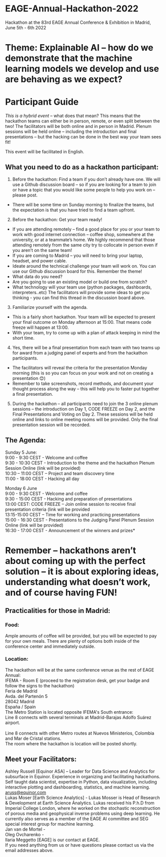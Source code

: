 # EAGE-Annual-Hackathon-2022
Hackathon at the 83rd EAGE Annual Conference &amp; Exhibition in Madrid, June 5th - 6th 2022

# Theme: Explainable AI – how do we demonstrate that the machine learning models we develop and use are behaving as we expect?

# Participant Guide

*This is a hybrid event* – what does that mean?  This means that the hackathon teams can either be in person, remote, or even split between the two!  The facilitators will be both online and in person in Madrid.  Plenum sessions will be held online – including the introduction and final presentations – but the hacking can be done in the best way your team sees fit!

This event will be facilitated in English.

## What you need to do as a hackathon participant:
1. Before the hackathon: Find a team if you don’t already have one.  We will use a Github discussion board – so if you are looking for a team to join or have a topic that you would like some people to help you work on – please post.
- There will be some time on Sunday morning to finalize the teams, but the expectation is that you have tried to find a team upfront.
2. Before the hackathon: Get your team ready!
- If you are attending remotely – find a good place for you or your team to work with good internet connection – coffee shop, somewhere at the university, or at a teammate’s home.  We highly recommend that those attending remotely from the same city try to collocate in person even if you aren’t on the same team!
- If you are coming to Madrid – you will need to bring your laptop, headset, and power cable.
- Ideate around the technical challenge your team will work on.  You can use our Github discussion board for this.  Remember the theme!
- What data do you need?
- Are you going to use an existing model or build one from scratch?
 - What technology will your team use (python packages, dashboards, interpreters..etc)
The facilitators will provide some ideas to get you thinking - you can find this thread in the discussion board above.
3. Familiarize yourself with the agenda.
- This is a fairly short hackathon.  Your team will be expected to present your final outcome on Monday afternoon at 15:00.  That means code freeze will happen at 13:00.
- With your team, try to come up with a plan of attack keeping in mind the short time.
4. Yes, there will be a final presentation from each team with two teams up for award from a judging panel of experts and from the hackathon participants.
- The facilitators will reveal the criteria for the presentation Monday morning (this is so you can focus on your work and not on creating a presentation 😊)
- Remember to take screenshots, record methods, and document your thought process along the way – this will help you to faster put together a final presentation.
5. During the hackathon – all participants need to join the 3 online plenum sessions – the introduction on Day 1, CODE FREEZE on Day 2, and the Final Presentations and Voting on Day 2.  These sessions will be held online and links to online meeting rooms will be provided.  Only the final presentation session will be recorded.

## The Agenda:
Sunday 5 June:
<br /> 9:00 - 9:30 CEST - Welcome and coffee
<br /> 9:30 - 10:30 CEST - Introduction to the theme and the hackathon Plenum Session Online (link will be provided)
<br /> 10:30 – 11:00 CEST – Project and team discovery time
<br /> 11:00 - 18:00 CEST -  Hacking all day
 
Monday 6 June
<br /> 9:00 - 9:30 CEST - Welcome and coffee
<br /> 9:30 - 15:00 CEST - Hacking and preparation of presentations
<br /> 13:00 CEST: CODE FREEZE – Join online session to receive final presentation criteria (link will be provided
<br /> 13:15-15:00 CEST – Time for working and practicing presentations
<br /> 15:00 - 16:30 CEST - Presentations to the Judging Panel Plenum Session Online (link will be provided)
<br /> 16:30 - 17:00 CEST - Announcement of the winners and prizes*
 
# Remember – hackathons aren’t about coming up with the perfect solution – it is about exploring ideas, understanding what doesn’t work, and of course having FUN!
 
## Practicalities for those in Madrid:
### Food:
Ample amounts of coffee will be provided, but you will be expected to pay for your own meals.  There are plenty of options both inside of the conference center and immediately outside.
### Location:
The hackathon will be at the same conference venue as the rest of EAGE Annual:
<br />IFEMA - Room E (proceed to the registration desk, get your badge and follow the signs to the hackathon)
<br />Feria de Madrid
<br />Avda. del Partenón 5
<br />28042 Madrid
<br />España / Spain
<br />The Metro Station is located opposite IFEMA's South entrance:
<br />Line 8 connects with several terminals at Madrid-Barajas Adolfo Suárez airport.  
<br />Line 8 connects with other Metro routes at Nuevos Ministerios, Colombia and Mar de Cristal stations.
<br />The room where the hackathon is location will be posted shortly.

## Meet your Facilitators:
Ashley Russell [Equinor ASA] – Leader for Data Science and Analytics for subsurface in Equinor.  Experience in organizing and facilitating hackathons.  Self taught data scientist, expertise in Python, data visualization, including interactive plotting and dashboarding, statistics, and machine learning. aruss@equinor.com
<br /> Lukas Moser [Earth Science Analytics] - Lukas Mosser is Head of Research & Development at Earth Science Analytics.
Lukas received his P.h.D from Imperial College London, where he worked on the stochastic reconstruction of porous media and geophysical inverse problems using deep learning.  He currently also serves as a member of the EAGE AI committee and SEG special interest group for machine learning.
<br /> Jan van de Mortel - 
<br /> Oleg Ovcharenko - 
<br />Ilaria Meggetto [EAGE] is our contact at EAGE.
<br />If you need anything from us or have questions please contact us via the email addresses above.
